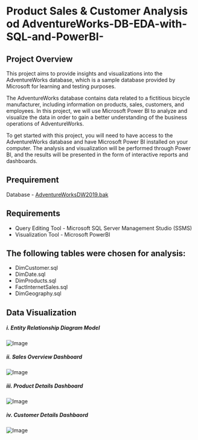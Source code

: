 # Product Sales & Customer Analysis od AdventureWorks-DB-EDA-with-SQL-and-PowerBI-

## Project Overview 
This project aims to provide insights and visualizations into the AdventureWorks database, which is a sample database provided by Microsoft for learning and testing purposes.

The AdventureWorks database contains data related to a fictitious bicycle manufacturer, including information on products, sales, customers, and employees. In this project, we will use Microsoft Power BI to analyze and visualize the data in order to gain a better understanding of the business operations of AdventureWorks.

To get started with this project, you will need to have access to the AdventureWorks database and have Microsoft Power BI installed on your computer. The analysis and visualization will be performed through Power BI, and the results will be presented in the form of interactive reports and dashboards.

## Prequirement
Database - [AdventureWorksDW2019.bak](https://learn.microsoft.com/en-us/sql/samples/adventureworks-install-configure?view=sql-server-ver16&tabs=ssms) 

## Requirements 
* Query Editing Tool - Microsoft SQL Server Management Studio (SSMS)
* Visualization Tool - Microsoft PowerBI

## The following tables were chosen for analysis:
* DimCustomer.sql
* DimDate.sql
* DimProducts.sql
* FactInternetSales.sql
* DimGeography.sql


## Data Visualization 
##### i. Entity Relationship Diagram Model 
![Image](https://github.com/ebunoluwazaynab/AdventureWorks-DB-EDA-with-SQL-and-PowerBI-/blob/main/Visualization/entity_relationship_diagram.JPG)

##### ii. Sales Overview Dashboard 
![Image](https://github.com/ebunoluwazaynab/AdventureWorks-DB-EDA-with-SQL-and-PowerBI-/blob/main/Visualization/sales_overview.jpg)

##### iii. Product Details Dashboard  
![Image](https://github.com/ebunoluwazaynab/AdventureWorks-DB-EDA-with-SQL-and-PowerBI-/blob/main/Visualization/product_details.jpg)

##### iv. Customer Details Dashbaord  
![Image](https://github.com/ebunoluwazaynab/AdventureWorks-DB-EDA-with-SQL-and-PowerBI-/blob/main/Visualization/customer_details.jpg)
